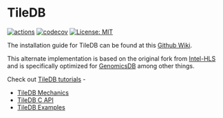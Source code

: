 # TileDB

[![actions](https://github.com/OmicsDataAutomation/TileDB/workflows/build/badge.svg)](https://github.com/OmicsDataAutomation/TileDB/actions)
[![codecov](https://codecov.io/gh/OmicsDataAutomation/TileDB/branch/master/graph/badge.svg)](https://codecov.io/gh/OmicsDataAutomation/TileDB)
[![License: MIT](https://img.shields.io/badge/License-MIT-yellow.svg)](https://opensource.org/licenses/MIT)

The installation guide for TileDB can be found at this [Github
Wiki](https://github.com/OmicsDataAutomation/TileDB/wiki).

This alternate implementation is based on the original fork from [Intel-HLS](https://github.com/Intel-HLS/TileDB/tree/genomicsdb_req) and is specifically optimized for [GenomicsDB](https://github.com/GenomicsDB/GenomicsDB) among other things.

Check out [TileDB tutorials](https://github.com/OmicsDataAutomation/TileDB/wiki/TileDB-Tutorials) -
 * [TileDB Mechanics](https://github.com/OmicsDataAutomation/TileDB/wiki/TileDB-Tutorials#tiledb-mechanics)
 * [TileDB C API](https://github.com/OmicsDataAutomation/TileDB/wiki/TileDB-Tutorials#tiledb-c-api)
 * [TileDB Examples](https://github.com/OmicsDataAutomation/TileDB/wiki/TileDB-Tutorials#examples)
